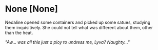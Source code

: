 # None [None]
Nedaline opened some containers and picked up some satues, studying them inquisitively. She could not tell what was different about them, other than the heat.

*"Aw... was all this just a ploy to undress me, Lyva? Naughty..."*
